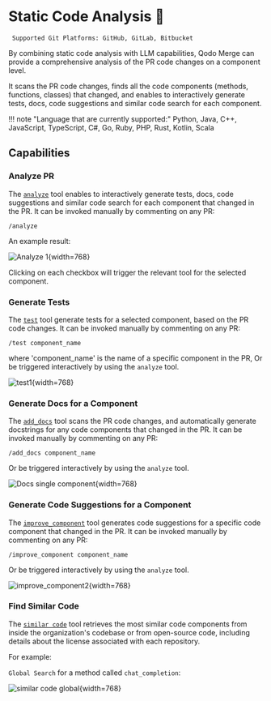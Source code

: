 # Static Code Analysis 💎

` Supported Git Platforms: GitHub, GitLab, Bitbucket`


By combining static code analysis with LLM capabilities, Qodo Merge can provide a comprehensive analysis of the PR code changes on a component level.

It scans the PR code changes, finds all the code components (methods, functions, classes) that changed, and enables to interactively generate tests, docs, code suggestions and similar code search for each component.

!!! note "Language that are currently supported:"
    Python, Java, C++, JavaScript, TypeScript, C#, Go, Ruby, PHP, Rust, Kotlin, Scala

## Capabilities

### Analyze PR

The [`analyze`](https://qodo-merge-docs.qodo.ai/tools/analyze/) tool enables to interactively generate tests, docs, code suggestions and similar code search for each component that changed in the PR.
It can be invoked manually by commenting on any PR:

```
/analyze
```

An example result:

![Analyze 1](https://codium.ai/images/pr_agent/analyze_1.png){width=768}

Clicking on each checkbox will trigger the relevant tool for the selected component.

### Generate Tests

The [`test`](https://qodo-merge-docs.qodo.ai/tools/test/) tool  generate tests for a selected component, based on the PR code changes.
It can be invoked manually by commenting on any PR:

```
/test component_name
```

where 'component_name' is the name of a specific component in the PR,  Or be triggered interactively by using the `analyze` tool.

![test1](https://codium.ai/images/pr_agent/test1.png){width=768}

### Generate Docs for a Component

The [`add_docs`](https://qodo-merge-docs.qodo.ai/tools/documentation/) tool scans the PR code changes, and automatically generate docstrings for any code components that changed in the PR.
It can be invoked manually by commenting on any PR:

```
/add_docs component_name
```

Or be triggered interactively by using the `analyze` tool.

![Docs single component](https://codium.ai/images/pr_agent/docs_single_component.png){width=768}

### Generate Code Suggestions for a Component

The [`improve_component`](https://qodo-merge-docs.qodo.ai/tools/improve_component/) tool generates code suggestions for a specific code component that changed in the PR.
It can be invoked manually by commenting on any PR:

```
/improve_component component_name
```

Or be triggered interactively by using the `analyze` tool.

![improve_component2](https://codium.ai/images/pr_agent/improve_component2.png){width=768}

### Find Similar Code

The [`similar code`](https://qodo-merge-docs.qodo.ai/tools/similar_code/) tool retrieves the most similar code components from inside the organization's codebase or from open-source code, including details about the license associated with each repository.

For example:

`Global Search` for a method called `chat_completion`:

![similar code global](https://codium.ai/images/pr_agent/similar_code_global2.png){width=768}
